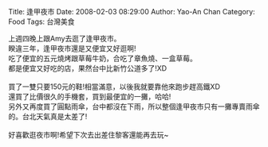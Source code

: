 Title: 逢甲夜市
Date: 2008-02-03 08:29:00
Author: Yao-An Chan
Category: Food 
Tags: 台灣美食


<div class='post'>
上週四晚上跟Amy去逛了逢甲夜市。<br />睽違三年，逢甲夜市還是又便宜又好逛啊!<br />吃了便宜的五元燒烤跟草莓牛奶，合吃了章魚燒、一盒草莓。<br />都是便宜又好吃的店，果然台中比新竹公道多了!XD<br /><br />買了一雙只要150元的鞋!相當滿意，以後我就要靠他來跑步趕高鐵XD<br />還買了比價很久的手機套，買到最便宜的一攤，哈哈!<br />另外又再度買了圓點雨傘，台中都沒在下雨，所以整個逢甲夜市只有一攤專賣雨傘的。台北天氣真是太差了!<br /><br />好喜歡逛夜市啊!希望下次去出差住黎客還能再去玩~</div>

